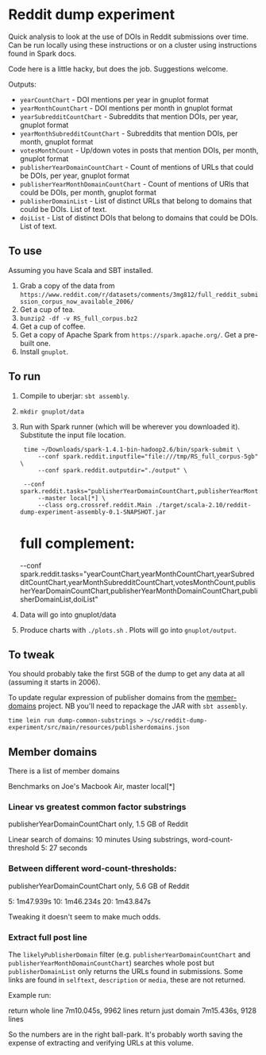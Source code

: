 # Reddit dump experiment

Quick analysis to look at the use of DOIs in Reddit submissions over time. Can be run locally using these instructions or on a cluster using instructions found in Spark docs.

Code here is a little hacky, but does the job. Suggestions welcome.

Outputs:

 - `yearCountChart` - DOI mentions per year in gnuplot format
 - `yearMonthCountChart` - DOI mentions per month in gnuplot format
 - `yearSubredditCountChart` - Subreddits that mention DOIs, per year, gnuplot format
 - `yearMonthSubredditCountChart` - Subreddits that mention DOIs, per month, gnuplot format
 - `votesMonthCount` - Up/down votes in posts that mention DOIs, per month, gnuplot format
 - `publisherYearDomainCountChart` - Count of mentions of URLs that could be DOIs, per year, gnuplot format
 - `publisherYearMonthDomainCountChart` - Count of mentions of URls that could be DOIs, per month, gnuplot format
 - `publisherDomainList` - List of distinct URLs that belong to domains that could be DOIs. List of text.
 - `doiList` - List of distinct DOIs that belong to domains that could be DOIs. List of text.


## To use

Assuming you have Scala and SBT installed.

1. Grab a copy of the data from `https://www.reddit.com/r/datasets/comments/3mg812/full_reddit_submission_corpus_now_available_2006/`
2. Get a cup of tea.
3. `bunzip2 -df -v RS_full_corpus.bz2`
4. Get a cup of coffee.
5. Get a copy of Apache Spark from `https://spark.apache.org/`. Get a pre-built one.
6. Install `gnuplot`.

## To run

1. Compile to uberjar: `sbt assembly`.
2. `mkdir gnuplot/data`
3. Run with Spark runner (which will be wherever you downloaded it). Substitute the input file location.

		time ~/Downloads/spark-1.4.1-bin-hadoop2.6/bin/spark-submit \
		    --conf spark.reddit.inputfile="file:///tmp/RS_full_corpus-5gb" \
		    --conf spark.reddit.outputdir="./output" \
        
        --conf spark.reddit.tasks="publisherYearDomainCountChart,publisherYearMonthDomainCountChart,publisherDomainList,doiList"
		    --master local[*] \
		    --class org.crossref.reddit.Main ./target/scala-2.10/reddit-dump-experiment-assembly-0.1-SNAPSHOT.jar

    # full complement:
    --conf spark.reddit.tasks="yearCountChart,yearMonthCountChart,yearSubredditCountChart,yearMonthSubredditCountChart,votesMonthCount,publisherYearDomainCountChart,publisherYearMonthDomainCountChart,publisherDomainList,doiList"

3. Data will go into gnuplot/data
4. Produce charts with `./plots.sh` . Plots will go into `gnuplot/output`.

## To tweak

You should probably take the first 5GB of the dump to get any data at all (assuming it starts in 2006). 

To update regular expression of publisher domains from the [member-domains](https://github.com/CrossRef/member-domains) project. NB you'll need to repackage the JAR with `sbt assembly`.

    time lein run dump-common-substrings > ~/sc/reddit-dump-experiment/src/main/resources/publisherdomains.json


## Member domains

There is a list of member domains 

Benchmarks on Joe's Macbook Air, master local[*]

### Linear vs greatest common factor substrings

publisherYearDomainCountChart only, 1.5 GB of Reddit

Linear search of domains: 10 minutes
Using substrings, word-count-threshold 5: 27 seconds

### Between different word-count-thresholds:

publisherYearDomainCountChart only, 5.6 GB of Reddit

5: 1m47.939s
10: 1m46.234s
20: 1m43.847s

Tweaking it doesn't seem to make much odds.

### Extract full post line

The `likelyPublisherDomain` filter (e.g. `publisherYearDomainCountChart` and `publisherYearMonthDomainCountChart`) searches whole post but `publisherDomainList` only returns the URLs found in submissions. Some links are found in `selftext`, `description` or `media`, these are not returned.

Example run:

return whole line 7m10.045s, 9962 lines
return just domain 7m15.436s, 9128 lines

So the numbers are in the right ball-park. It's probably worth saving the expense of extracting and verifying URLs at this volume.